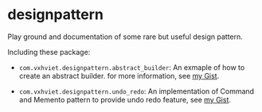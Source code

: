 # designpattern
Play ground and documentation of some rare but useful design pattern.

Including these package:

- `com.vxhviet.designpattern.abstract_builder`:
  An exmaple of how to create an abstract builder. for more information, see [my Gist](https://gist.github.com/vxhviet/cbbfb45b3fe4f47246ee2a390551d536).
  
- `com.vxhviet.designpattern.undo_redo`:
  An implementation of Command and Memento pattern to provide undo redo feature, see [my Gist](https://gist.github.com/vxhviet/7751379bf3357e5d5e3eb72949957d88).

